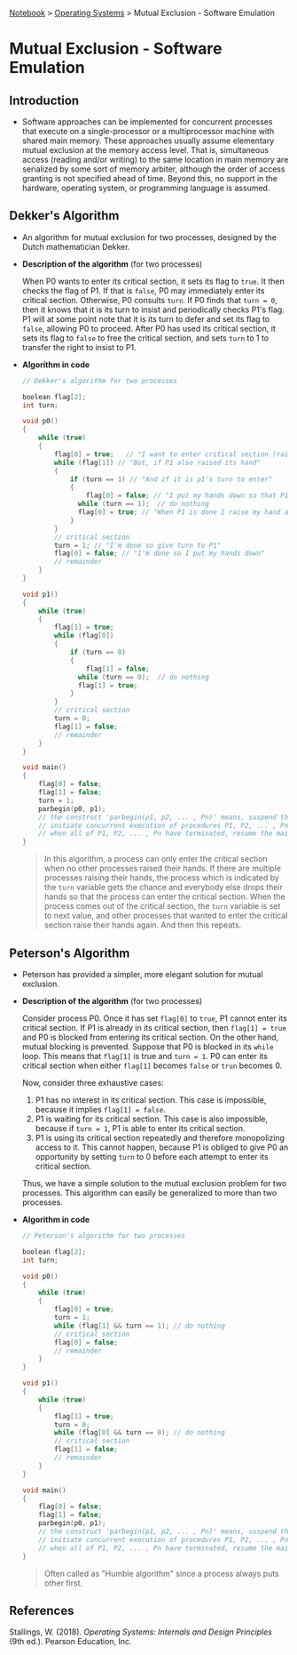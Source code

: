 <a href="../">Notebook</a> > <a href="./">Operating Systems</a> > Mutual Exclusion - Software Emulation

# Mutual Exclusion - Software Emulation



## Introduction

* Software approaches can be implemented for concurrent processes that execute on a single-processor or a multiprocessor machine with shared main memory. These approaches usually assume elementary mutual exclusion at the memory access level. That is, simultaneous access (reading and/or writing) to the same location in main memory are serialized by some sort of memory arbiter, although the order of access granting is not specified ahead of time. Beyond this, no support in the hardware, operating system, or programming language is assumed.



## Dekker's Algorithm

* An algorithm for mutual exclusion for two processes, designed by the Dutch mathematician Dekker.

* **Description of the algorithm** (for two processes)

  When P0 wants to enter its critical section, it sets its flag to `true`. It then checks the flag of P1. If that is `false`, P0 may immediately enter its critical section. Otherwise, P0 consults `turn`. If P0 finds that `turn = 0`, then it knows that it is its turn to insist and periodically checks P1's flag. P1 will at some point note that it is its turn to defer and set its flag to `false`, allowing P0 to proceed. After P0 has used its critical section, it sets its flag to `false` to free the critical section, and sets `turn` to 1 to transfer the right to insist to P1.

* **Algorithm in code**

  ```c
  // Dekker's algorithm for two processes
  
  boolean flag[2];
  int turn;
  
  void p0()
  {
      while (true)
      {
          flag[0] = true;	// "I want to enter critical section (raise my hand)"
          while (flag[1]) // "But, if P1 also raised its hand"
          {
              if (turn == 1) // "And if it is p1's turn to enter"
              {
                  flag[0] = false; // "I put my hands down so that P1 can enter"
              	while (turn == 1);	// do nothing
              	flag[0] = true; // "When P1 is done I raise my hand again"
              }
          }
          // critical section
          turn = 1; // "I'm done so give turn to P1"
          flag[0] = false; // "I'm done so I put my hands down"
          // remainder
      }
  }
  
  void p1()
  {
      while (true)
      {
          flag[1] = true;
          while (flag[0])
          {
              if (turn == 0)
              {
                  flag[1] = false;
              	while (turn == 0);	// do nothing
              	flag[1] = true;
              }
          }
          // critical section
          turn = 0;
          flag[1] = false;
          // remainder
      }
  }
  
  void main()
  {
      flag[0] = false;
      flag[1] = false;
      turn = 1;
      parbegin(p0, p1);
      // the construct 'parbegin(p1, p2, ... , Pn)' means, suspend the execution of the main program;
      // initiate concurrent execution of procedures P1, P2, ... , Pn;
      // when all of P1, P2, ... , Pn have terminated, resume the main program
  }
  ```
  
  > In this algorithm, a process can only enter the critical section when no other processes raised their hands. If there are multiple processes raising their hands, the process which is indicated by the `turn` variable gets the chance and everybody else drops their hands so that the process can enter the critical section. When the process comes out of the critical section, the `turn` variable is set to next value, and other processes that wanted to enter the critical section raise their hands again. And then this repeats.



## Peterson's Algorithm

* Peterson has provided a simpler, more elegant solution for mutual exclusion.

* **Description of the algorithm** (for two processes)

  Consider process P0. Once it has set `flag[0]` to `true`, P1 cannot enter its critical section. If P1 is already in its critical section, then `flag[1] = true` and P0 is blocked from entering its critical section. On the other hand, mutual blocking is prevented. Suppose that P0 is blocked in its `while` loop. This means that `flag[1]` is true and `turn = 1`. P0 can enter its critical section when either `flag[1]` becomes `false` or `trun` becomes 0.

  Now, consider three exhaustive cases:

  1. P1 has no interest in its critical section. This case is impossible, because it implies `flag[1] = false`.
  2. P1 is waiting for its critical section. This case is also impossible, because if `turn = 1`, P1 is able to enter its critical section.
  3. P1 is using its critical section repeatedly and therefore monopolizing access to it. This cannot happen, because P1 is obliged to give P0 an opportunity by setting `turn` to 0 before each attempt to enter its critical section.

  Thus, we have a simple solution to the mutual exclusion problem for two processes. This algorithm can easily be generalized to more than two processes.

* **Algorithm in code**

  ```c
  // Peterson's algorithm for two processes
  
  boolean flag[2];
  int turn;
  
  void p0()
  {
      while (true) 
      {
          flag[0] = true;
          turn = 1;
          while (flag[1] && turn == 1);	// do nothing
          // critical section
          flag[0] = false;
          // remainder
      }
  }
  
  void p1()
  {
      while (true)
      {
          flag[1] = true;
          turn = 0;
          while (flag[0] && turn == 0);	// do nothing
          // critical section
          flag[1] = false;
          // remainder
      }   
  }
  
  void main()
  {
      flag[0] = false;
      flag[1] = false;
      parbegin(p0, p1);
      // the construct 'parbegin(p1, p2, ... , Pn)' means, suspend the execution of the main program;
      // initiate concurrent execution of procedures P1, P2, ... , Pn;
      // when all of P1, P2, ... , Pn have terminated, resume the main program
  }
  ```

  > Often called as "Humble algorithm" since a process always puts other first.






## References

Stallings, W. (2018). *Operating Systems: Internals and Design Principles* (9th ed.). Pearson Education, Inc.
